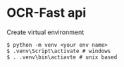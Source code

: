 # OCR-Fast api
Create virtual environment
```console
$ python -m venv <your env name>
$ .venv\Script\activate # windows
$ . .venv\bin\actiavte # unix based
```

